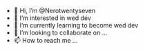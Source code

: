 - 👋 Hi, I’m @Nerotwentyseven
- 👀 I’m interested in wed dev
- 🌱 I’m currently learning to become wed dev
- 💞️ I’m looking to collaborate on ...
- 📫 How to reach me ...

<!---
Nerotwentyseven/Nerotwentyseven is a ✨ special ✨ repository because its `README.md` (this file) appears on your GitHub profile.
You can click the Preview link to take a look at your changes.
--->
